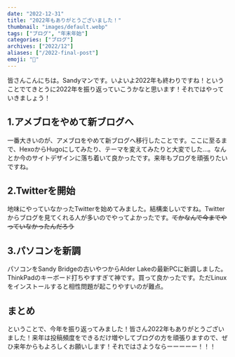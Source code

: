 ```yaml
---
date: "2022-12-31"
title: "2022年もありがとうございました！"
thumbnail: "images/default.webp"
tags: ["ブログ", "年末年始"]
categories: ["ブログ"]
archives: ["2022/12"]
aliases: ["/2022-final-post"]
emoji: "📆"
---
```


皆さんこんにちは。Sandyマンです。いよいよ2022年も終わりですね！ということでてきとうに2022年を振り返っていこうかなと思います！それではやっていきましょう！

## 1.アメブロをやめて新ブログへ
一番大きいのが、アメブロをやめて新ブログへ移行したことです。ここに至るまで、HexoからHugoにしてみたり、テーマを変えてみたりと大変でした...。なんとか今のサイトデザインに落ち着いて良かったです。来年もブログを頑張りたいですね。

## 2.Twitterを開始
地味にやっていなかったTwitterを始めてみました。結構楽しいですね。Twitterからブログを見てくれる人が多いのでやってよかったです。~~てかなんで今までやっていなかったんだろう~~

## 3.パソコンを新調
パソコンをSandy Bridgeの古いやつからAlder Lakeの最新PCに新調しました。ThinkPadのキーボード打ちやすすぎて神です。買って良かったです。ただLinuxをインストールすると相性問題が起こりやすいのが難点。

## まとめ
ということで、今年を振り返ってみました！皆さん2022年もありがとうございました！来年は投稿頻度をできるだけ増やしてブログの方を頑張りますので、ぜひ来年からもよろしくお願いします！それではさようならーーーーー！！！